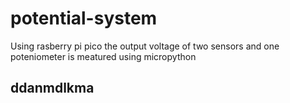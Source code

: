 # potential-system
<p>
  Using rasberry pi pico the output voltage of two sensors  and one poteniometer is meatured using micropython
</p>

## ddanmdlkma
